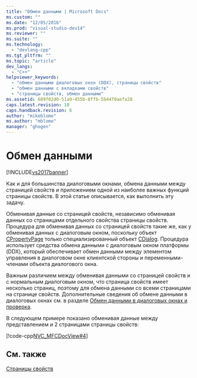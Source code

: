 ```yaml
---
title: "Обмен данными | Microsoft Docs"
ms.custom: ""
ms.date: "12/05/2016"
ms.prod: "visual-studio-dev14"
ms.reviewer: ""
ms.suite: ""
ms.technology: 
  - "devlang-cpp"
ms.tgt_pltfrm: ""
ms.topic: "article"
dev_langs: 
  - "C++"
helpviewer_keywords: 
  - "обмен данными диалоговых окон (DDX), страницы свойств"
  - "обмен данными с вкладками свойств"
  - "страницы свойств, обмен данными"
ms.assetid: 689f02d0-51a9-455b-8ffb-5b44f0aefa28
caps.latest.revision: 10
caps.handback.revision: 6
author: "mikeblome"
ms.author: "mblome"
manager: "ghogen"
---
```

# Обмен данными
[!INCLUDE[vs2017banner](../assembler/inline/includes/vs2017banner.md)]

Как и для большинства диалоговыми окнами, обмена данными между страницей свойств и приложением одной из наиболее важных функций страницы свойств.  В этой статье описывается, как выполнить эту задачу.  
  
 Обменивая данные со страницей свойств, независимо обменивая данных со страницами отдельного свойства страницы свойств.  Процедура для обменивая данных со страницей свойств такие же, как у обменивая данных с диалоговым окном, поскольку объект [CPropertyPage](../mfc/reference/cpropertypage-class.md) только специализированный объект [CDialog](../mfc/reference/cdialog-class.md).  Процедура использует средства обмена данными с диалоговым окном платформы \(DDX\), который обеспечивает обмен данными между элементом управления в диалоговом окне клиентской стороны и переменными\-членами объекта диалогового окна.  
  
 Важным различием между обменивая данными со страницей свойств и с нормальным диалоговым окном, что страница свойств имеет несколько страниц, поэтому для обмена данными со всеми страницами на странице свойств.  Дополнительные сведения об обмене данными в диалоговых окнах см. в разделе [Обмен данными в диалоговых окнах и проверка](../mfc/dialog-data-exchange-and-validation.md).  
  
 В следующем примере показано обменивая данные между представлением и 2 страницами страницы свойств:  
  
 [!code-cpp[NVC_MFCDocView#4](../mfc/codesnippet/CPP/exchanging-data_1.cpp)]  
  
## См. также  
 [Страницы свойств](../mfc/property-sheets-mfc.md)